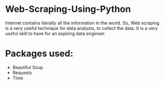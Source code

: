 # Web-Scraping-Using-Python
Internet contains literally all the information in the world. So, Web scraping is a very useful technique for data analysts, to collect the data. It is a very useful skill to have for an aspiring data engineer.

# Packages used:
* Beautiful Soup
* Requests
* Time

